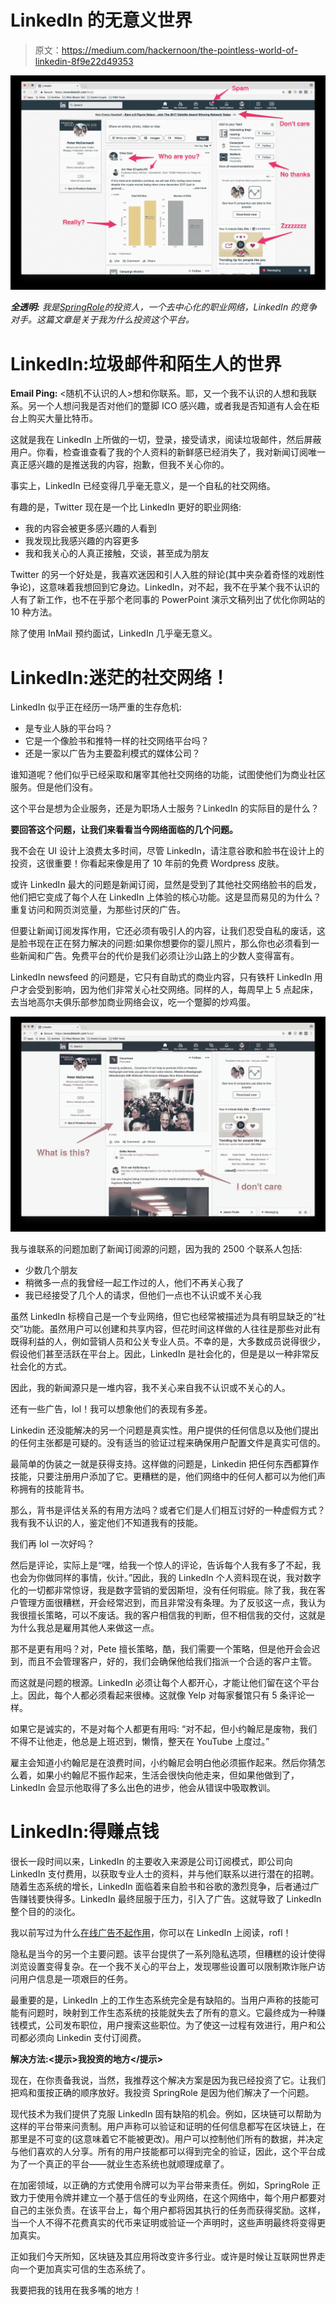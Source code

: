 # LinkedIn 的无意义世界

> 原文：<https://medium.com/hackernoon/the-pointless-world-of-linkedin-8f9e22d49353>

![](img/18d547061a08f4757e3c76cd58d8d46b.png)

***全透明:*** *我是*[*SpringRole*](https://springrole.com/)*的投资人，一个去中心化的职业网络，LinkedIn 的竞争对手。这篇文章是关于我为什么投资这个平台。*

# LinkedIn:垃圾邮件和陌生人的世界

**Email Ping:** <随机不认识的人>想和你联系。耶，又一个我不认识的人想和我联系。另一个人想问我是否对他们的蹩脚 ICO 感兴趣，或者我是否知道有人会在柜台上购买大量比特币。

这就是我在 LinkedIn 上所做的一切，登录，接受请求，阅读垃圾邮件，然后屏蔽用户。你看，检查谁查看了我的个人资料的新鲜感已经消失了，我对新闻订阅唯一真正感兴趣的是推送我的内容，抱歉，但我不关心你的。

事实上，LinkedIn 已经变得几乎毫无意义，是一个自私的社交网络。

有趣的是，Twitter 现在是一个比 LinkedIn 更好的职业网络:

*   我的内容会被更多感兴趣的人看到
*   我发现比我感兴趣的内容更多
*   我和我关心的人真正接触，交谈，甚至成为朋友

Twitter 的另一个好处是，我喜欢迷因和引人入胜的辩论(其中夹杂着奇怪的戏剧性争论)，这意味着我想回到它身边。LinkedIn，对不起，我不在乎某个我不认识的人有了新工作，也不在乎那个老同事的 PowerPoint 演示文稿列出了优化你网站的 10 种方法。

除了使用 InMail 预约面试，LinkedIn 几乎毫无意义。

# **LinkedIn:迷茫的社交网络！**

LinkedIn 似乎正在经历一场严重的生存危机:

*   是专业人脉的平台吗？
*   它是一个像脸书和推特一样的社交网络平台吗？
*   还是一家以广告为主要盈利模式的媒体公司？

谁知道呢？他们似乎已经采取和屠宰其他社交网络的功能，试图使他们为商业社区服务。但是他们没有。

这个平台是想为企业服务，还是为职场人士服务？LinkedIn 的实际目的是什么？

**要回答这个问题，让我们来看看当今网络面临的几个问题。**

我不会在 UI 设计上浪费太多时间，尽管 LinkedIn，请注意谷歌和脸书在设计上的投资，这很重要！你看起来像是用了 10 年前的免费 Wordpress 皮肤。

或许 LinkedIn 最大的问题是新闻订阅，显然是受到了其他社交网络<cough>脸书</cough>的启发，他们把它变成了每个人在 LinkedIn 上体验的核心功能。这是显而易见的为什么？重复访问和网页浏览量，为那些讨厌的广告。

但要让新闻订阅发挥作用，它还必须有吸引人的内容，让我们忍受自私的废话，这是脸书现在正在努力解决的问题:如果你想要你的婴儿照片，那么你也必须看到一些新闻和广告。免费平台的代价是我们必须让沙山路上的少数人变得富有。

LinkedIn newsfeed 的问题是，它只有自助式的商业内容，只有铁杆 LinkedIn 用户才会受到影响，因为他们非常关心社交网络。同样的人，每周早上 5 点起床，去当地高尔夫俱乐部参加商业网络会议，吃一个蹩脚的炒鸡蛋。

![](img/419ed87511a88c3276ab43d82d894681.png)

我与谁联系的问题加剧了新闻订阅源的问题，因为我的 2500 个联系人包括:

*   少数几个朋友
*   稍微多一点的我曾经一起工作过的人，他们不再关心我了
*   我已经接受了几个人的请求，但他们一点也不认识或不关心我

虽然 LinkedIn 标榜自己是一个专业网络，但它也经常被描述为具有明显缺乏的“社交”功能。虽然用户可以创建和共享内容，但花时间这样做的人往往是那些对此有既得利益的人，例如营销人员和公关专业人员。不幸的是，大多数成员说得很少，假设他们甚至活跃在平台上。因此，LinkedIn 是社会化的，但是是以一种非常反社会化的方式。

因此，我的新闻源只是一堆内容，我不关心来自我不认识或不关心的人。

还有一些广告，lol！我可以想象他们的表现有多差。

Linkedin 还没能解决的另一个问题是真实性。用户提供的任何信息以及他们提出的任何主张都是可疑的。没有适当的验证过程来确保用户配置文件是真实可信的。

最简单的伪装之一就是获得支持。这样做的问题是，Linkedin 把任何东西都算作技能，只要注册用户添加了它。更糟糕的是，他们网络中的任何人都可以为他们声称拥有的技能背书。

那么，背书是评估关系的有用方法吗？或者它们是人们相互讨好的一种虚假方式？我有我不认识的人，鉴定他们不知道我有的技能。

我们再 lol 一次好吗？

然后是评论，实际上是“嘿，给我一个惊人的评论，告诉每个人我有多了不起，我也会为你做同样的事情，伙计。”因此，我的 LinkedIn 个人资料现在说，我对数字化的一切都非常惊讶，我是数字营销的爱因斯坦，没有任何瑕疵。除了我，我在客户管理方面很糟糕，开会经常迟到，而且非常没有条理。为了反驳这一点，我认为我很擅长策略，可以不废话。我的客户相信我的判断，但不相信我的交付，这就是为什么我总是雇用其他人来做这一点。

那不是更有用吗？对，Pete 擅长策略，酷，我们需要一个策略，但是他开会会迟到，而且不会管理客户，好的，我们会确保他给我们指派一个合适的客户主管。

而这就是问题的根源。LinkedIn 必须让每个人都开心，才能让他们留在这个平台上。因此，每个人都必须看起来很棒。这就像 Yelp 对每家餐馆只有 5 条评论一样。

如果它是诚实的，不是对每个人都更有用吗:
“对不起，但小约翰尼是废物，我们不得不让他走，他总是上班迟到，懒惰，整天在 YouTube 上度过。”

雇主会知道小约翰尼是在浪费时间，小约翰尼会明白他必须振作起来。然后你猜怎么着，如果小约翰尼不振作起来，生活会很快向他走来，但如果他做到了，LinkedIn 会显示他取得了多么出色的进步，他会从错误中吸取教训。

# LinkedIn:得赚点钱

很长一段时间以来，LinkedIn 的主要收入来源是公司订阅模式，即公司向 LinkedIn 支付费用，以获取专业人士的资料，并与他们联系以进行潜在的招聘。随着生态系统的增长，LinkedIn 面临着来自脸书和谷歌的激烈竞争，后者通过广告赚钱要快得多。LinkedIn 最终屈服于压力，引入了广告。这就导致了 LinkedIn 整个目的的淡化。

我以前写过为什么[在线广告不起作用](https://www.linkedin.com/pulse/online-advertising-does-work-peter-mccormack)，你可以在 LinkedIn 上阅读，rofl！

隐私是当今的另一个主要问题。该平台提供了一系列隐私选项，但糟糕的设计使得浏览设置变得复杂。在一个我不关心的平台上，发现哪些设置可以限制欺诈账户访问用户信息是一项艰巨的任务。

最重要的是，LinkedIn 上的工作生态系统完全是有缺陷的。当用户声称的技能可能有问题时，映射到工作生态系统的技能就失去了所有的意义。它最终成为一种赚钱模式，公司发布职位，用户搜索这些职位。为了使这一过程有效进行，用户和公司都必须向 Linkedin 支付订阅费。

**解决方法:<提示>我投资的地方</提示>**

现在，在你责备我说，当然，我推荐这个解决方案是因为我已经投资了它。让我们把鸡和蛋按正确的顺序放好。我投资 SpringRole 是因为他们解决了一个问题。

现代技术为我们提供了克服 LinkedIn 固有缺陷的机会。例如，区块链可以帮助为这样的平台带来问责制。用户声称可以验证和证明的任何信息都写在区块链上，在那里是不可变的(这意味着它不能被更改)。用户可以控制他们所有的数据，并决定与他们喜欢的人分享。所有的用户技能都可以得到完全的验证，因此，这个平台成为了一个真正的平台——就业生态系统也就顺理成章了。

在加密领域，以正确的方式使用令牌可以为平台带来责任。例如，SpringRole 正致力于使用令牌并建立一个基于信任的专业网络，在这个网络中，每个用户都要对自己的主张负责。在该平台上，每个用户都将因其执行的任务而获得奖励。这样，当一个人不得不花费真实的代币来证明或验证一个声明时，这些声明最终将变得更加真实。

正如我们今天所知，区块链及其应用将改变许多行业。或许是时候让互联网世界走向一个更加真实可信的生态系统了。

我要把我的钱用在我多嘴的地方！